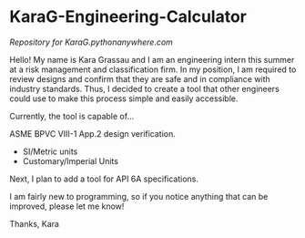 # KaraG-Engineering-Calculator
*Repository for KaraG.pythonanywhere.com*

Hello! My name is Kara Grassau and I am an engineering intern this summer at a risk management and classification firm.
In my position, I am required to review designs and confirm that they are safe and in compliance with industry standards. Thus, I decided to create a tool that other engineers could use to make this process simple and easily accessible. 

Currently, the tool is capable of...

ASME BPVC VIII-1 App.2 design verification.
   - SI/Metric units
   - Customary/Imperial Units

Next, I plan to add a tool for API 6A specifications.

I am fairly new to programming, so if you notice anything that can be improved, please let me know!

Thanks,
Kara
